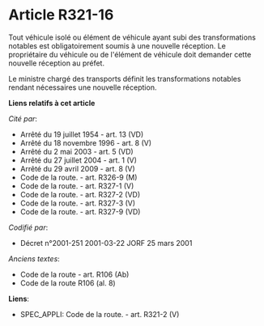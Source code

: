 # Article R321-16

Tout véhicule isolé ou élément de véhicule ayant subi des transformations notables est obligatoirement soumis à une nouvelle
réception. Le propriétaire du véhicule ou de l'élément de véhicule doit demander cette nouvelle réception au préfet.

Le ministre chargé des transports définit les transformations notables rendant nécessaires une nouvelle réception.

**Liens relatifs à cet article**

_Cité par_:

  - Arrêté du 19 juillet 1954 - art. 13 (VD)
  - Arrêté du 18 novembre 1996 - art. 8 (V)
  - Arrêté du 2 mai 2003 - art. 5 (VD)
  - Arrêté du 27 juillet 2004 - art. 1 (V)
  - Arrêté du 29 avril 2009 - art. 8 (V)
  - Code de la route. - art. R326-9 (M)
  - Code de la route. - art. R327-1 (V)
  - Code de la route. - art. R327-2 (VD)
  - Code de la route. - art. R327-3 (V)
  - Code de la route. - art. R327-9 (VD)

_Codifié par_:

  - Décret n°2001-251 2001-03-22 JORF 25 mars 2001

_Anciens textes_:

  - Code de la route - art. R106 (Ab)
  - Code de la route R106 (al. 8)

**Liens**:

  - SPEC_APPLI: Code de la route. - art. R321-2 (V)
